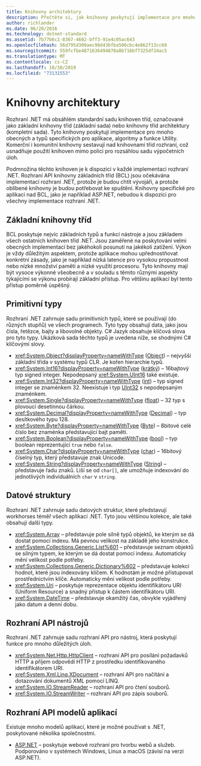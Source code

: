 ```yaml
---
title: Knihovny architektury
description: Přečtěte si, jak knihovny poskytují implementace pro mnoho obecných typů, algoritmů a funkcí, které jsou specifické pro aplikaci.
author: richlander
ms.date: 06/20/2016
ms.technology: dotnet-standard
ms.assetid: 7b77b6c1-8367-4602-bff3-91e4c05ac643
ms.openlocfilehash: 56d795d309aec98d43bfba506cbc4e862f13cc68
ms.sourcegitcommit: 559fcfbe4871636494870a8b716bf7325df34ac5
ms.translationtype: MT
ms.contentlocale: cs-CZ
ms.lasthandoff: 10/30/2019
ms.locfileid: "73131553"
---
```

# <a name="framework-libraries"></a>Knihovny architektury

Rozhraní .NET má obsáhlém standardní sadu knihoven tříd, označované jako základní knihovny tříd (základní sada) nebo knihovny tříd architektury (kompletní sada). Tyto knihovny poskytují implementace pro mnoho obecných a typů specifických pro aplikace, algoritmy a funkce Utility. Komerční i komunitní knihovny sestavují nad knihovnami tříd rozhraní, což usnadňuje použití knihoven mimo polici pro rozsáhlou sadu výpočetních úloh.

Podmnožina těchto knihoven je k dispozici v každé implementaci rozhraní .NET. Rozhraní API knihovny základních tříd (BCL) jsou očekávána implementací rozhraní .NET, protože je budou chtít vývojáři, a protože oblíbené knihovny je budou potřebovat ke spuštění. Knihovny specifické pro aplikaci nad BCL, jako je například ASP.NET, nebudou k dispozici pro všechny implementace rozhraní .NET.

## <a name="base-class-libraries"></a>Základní knihovny tříd

BCL poskytuje nejvíc základních typů a funkcí nástroje a jsou základem všech ostatních knihoven tříd .NET. Jsou zaměřené na poskytování velmi obecných implementací bez jakéhokoli posunutí na jakékoli zatížení. Výkon je vždy důležitým aspektem, protože aplikace mohou upřednostňovat konkrétní zásady, jako je například nízká latence pro vysokou propustnost nebo nízké množství paměti a nízké využití procesoru. Tyto knihovny mají být vysoce výkonné všeobecně a v souladu s těmito různými aspekty týkajícími se výkonu probírají základní přístup. Pro většinu aplikací byl tento přístup poměrně úspěšný.

## <a name="primitive-types"></a>Primitivní typy

Rozhraní .NET zahrnuje sadu primitivních typů, které se používají (do různých stupňů) ve všech programech. Tyto typy obsahují data, jako jsou čísla, řetězce, bajty a libovolné objekty. C# Jazyk obsahuje klíčová slova pro tyto typy. Ukázková sada těchto typů je uvedena níže, se shodnými C# klíčovými slovy.

* <xref:System.Object?displayProperty=nameWithType> ([Object](../csharp/language-reference/keywords/object.md)) – nejvyšší základní třída v systému typů CLR. Je kořen hierarchie typů.
* <xref:System.Int16?displayProperty=nameWithType> ([krátký](../csharp/language-reference/builtin-types/integral-numeric-types.md)) – 16bajtový typ signed integer. Nepodepsaný <xref:System.UInt16> také existuje.
* <xref:System.Int32?displayProperty=nameWithType> ([int](../csharp/language-reference/builtin-types/integral-numeric-types.md)) – typ signed integer se znaménkem 32. Neexistuje i typ [UInt32](../csharp/language-reference/builtin-types/integral-numeric-types.md) s nepodepsaným znaménkem.
* <xref:System.Single?displayProperty=nameWithType> ([float](../csharp/language-reference/builtin-types/floating-point-numeric-types.md)) – 32 typ s plovoucí desetinnou čárkou.
* <xref:System.Decimal?displayProperty=nameWithType> ([Decimal](../csharp/language-reference/builtin-types/floating-point-numeric-types.md)) – typ desítkového typu 128.
* <xref:System.Byte?displayProperty=nameWithType> ([Byte](../csharp/language-reference/builtin-types/integral-numeric-types.md)) – 8bitové celé číslo bez znaménka představující bajt paměti.
* <xref:System.Boolean?displayProperty=nameWithType> ([bool](../csharp/language-reference/keywords/bool.md)) – typ boolean reprezentující `true` nebo `false`.
* <xref:System.Char?displayProperty=nameWithType> ([char](../csharp/language-reference/keywords/char.md)) – 16bitový číselný typ, který představuje znak Unicode.
* <xref:System.String?displayProperty=nameWithType> ([String](../csharp/language-reference/keywords/string.md)) – představuje řadu znaků. Liší se od `char[]`, ale umožňuje indexování do jednotlivých individuálních `char` v `string`.

## <a name="data-structures"></a>Datové struktury

Rozhraní .NET zahrnuje sadu datových struktur, které představují workhorses téměř všech aplikací .NET. Tyto jsou většinou kolekce, ale také obsahují další typy.

* <xref:System.Array> – představuje pole silně typů objektů, ke kterým se dá dostat pomocí indexu. Má pevnou velikost na základě jeho konstrukce.
* <xref:System.Collections.Generic.List%601> – představuje seznam objektů se silným typem, ke kterým se dá dostat pomocí indexu. Automaticky mění velikost podle potřeby.
* <xref:System.Collections.Generic.Dictionary%602> – představuje kolekci hodnot, které jsou indexovány klíčem. K hodnotám je možné přistupovat prostřednictvím klíče. Automaticky mění velikost podle potřeby.
* <xref:System.Uri> – poskytuje reprezentace objektu identifikátoru URI (Uniform Resource) a snadný přístup k částem identifikátoru URI.
* <xref:System.DateTime> – představuje okamžitý čas, obvykle vyjádřený jako datum a denní dobu.

## <a name="utility-apis"></a>Rozhraní API nástrojů

Rozhraní .NET zahrnuje sadu rozhraní API pro nástroj, která poskytují funkce pro mnoho důležitých úloh.

* <xref:System.Net.Http.HttpClient> – rozhraní API pro posílání požadavků HTTP a příjem odpovědí HTTP z prostředku identifikovaného identifikátorem URI.
* <xref:System.Xml.Linq.XDocument> – rozhraní API pro načítání a dotazování dokumentů XML pomocí LINQ.
* <xref:System.IO.StreamReader> – rozhraní API pro čtení souborů. 
* <xref:System.IO.StreamWriter> – rozhraní API pro zápis souborů.

## <a name="app-model-apis"></a>Rozhraní API modelů aplikací

Existuje mnoho modelů aplikací, které je možné používat s .NET, poskytované několika společnostmi.

* [ASP.NET](https://www.asp.net) – poskytuje webové rozhraní pro tvorbu webů a služeb. Podporováno v systémech Windows, Linux a macOS (závisí na verzi ASP.NET).
